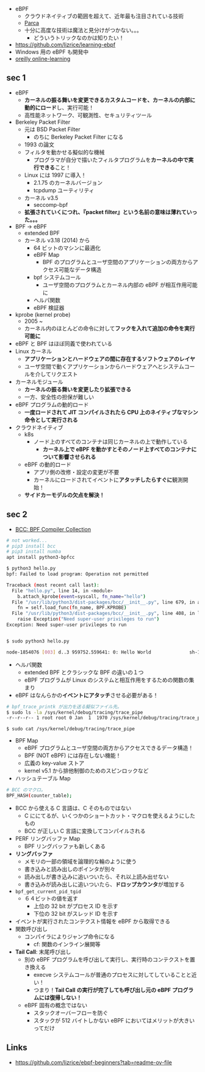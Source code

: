 - eBPF
  - クラウドネイティブの範囲を超えて、近年最も注目されている技術
  - [Parca](https://github.com/parca-dev/parca)
  - 十分に高度な技術は魔法と見分けがつかない。。。
    - どういうトリックなのかは知りたい！
- https://github.com/lizrice/learning-ebpf
- Windows 用の eBPF も開発中
- [oreilly online-learning](https://www.oreilly.com/online-learning/?utm_medium=search&utm_source=google.com&utm_campaign=B2B+Search&utm_content=live+demo&gad_source=1&gclid=CjwKCAiA-P-rBhBEEiwAQEXhH5NXs2ov7RQmtqNdvnAaDz-CCQIQOvh7W9EFmWLIYTw2a7MADAgaQxoCp4cQAvD_BwE)

## sec 1

- eBPF
  - **カーネルの振る舞いを変更できるカスタムコードを、カーネルの内部に動的にロード**し、実行可能！
  - 高性能ネットワーク、可観測性、セキュリティツール
- Berkeley Packet Filter
  - 元は BSD Packet Filter
    - のちに Berkeley Packet Filter になる
  - 1993 の論文
  - フィルタを動かせる擬似的な機械
    - プログラマが自分で描いたフィルタプログラムを**カーネルの中で実行できる**こと！
  - Linux には 1997 に導入！
    - 2.1.75 のカーネルバージョン
    - tcpdump ユーティリティ
  - カーネル v3.5
    - seccomp-bpf
  - **拡張されていくにつれ、『packet filter』という名前の意味は薄れていった。。。**
- BPF -> eBPF
  - extended BPF
  - カーネル v3.18 (2014) から
    - 64 ビットのマシンに最適化
    - eBPF Map
      - BPF のプログラムとユーザ空間のアプリケーションの両方からアクセス可能なデータ構造
    - bpf システムコール
      - ユーザ空間のプログラムとカーネル内部の eBPF が相互作用可能に
    - ヘルパ関数
    - eBPF 検証器
- kprobe (kernel probe)
  - 2005 ~
  - カーネル内のほとんどの命令に対して**フックを入れて追加の命令を実行可能に**
- eBPF と BPF はほぼ同義で使われている
- Linux カーネル
  - **アプリケーションとハードウェアの間に存在するソフトウェアのレイヤ**
  - ユーザ空間で動くアプリケーションからハードウェアへとシステムコールを介してリクエスト
- カーネルモジュール
  - **カーネルの振る舞いを変更したり拡張できる**
  - 一方、安全性の担保が難しい
- eBPF プログラムの動的ロード
  - **一度ロードされて JIT コンパイルされたら CPU 上のネイティブなマシン命令として実行される**
- クラウドネイティブ
  - k8s
    - ノード上のすべてのコンテナは同じカーネルの上で動作している
      - **カーネル上で eBPF を動かすとそのノード上すべてのコンテナについて影響させられる**
  - eBPF の動的ロード
    - アプリ側の改修・設定の変更が不要
    - カーネルにロードされてイベントに**アタッチしたらすぐに**観測開始！
  - **サイドカーモデルの欠点を解決！**

## sec 2

- [BCC: BPF Compiler Collection](https://github.com/iovisor/bcc)

``` sh
# not worked...
# pip3 install bcc
# pip3 install numba
apt install python3-bpfcc

$ python3 hello.py
bpf: Failed to load program: Operation not permitted

Traceback (most recent call last):
  File "hello.py", line 14, in <module>
    b.attach_kprobe(event=syscall, fn_name="hello")
  File "/usr/lib/python3/dist-packages/bcc/__init__.py", line 679, in attach_kprobe
    fn = self.load_func(fn_name, BPF.KPROBE)
  File "/usr/lib/python3/dist-packages/bcc/__init__.py", line 408, in load_func
    raise Exception("Need super-user privileges to run")
Exception: Need super-user privileges to run


$ sudo python3 hello.py

node-1854076 [003] d..3 959752.559641: 0: Hello World              sh-1854077 [002] d..3 959752.567826: 0: Hello World     cpuUsage.sh-1854078 [002] d..3 959752.588893: 0: Hello World     cpuUsage.sh-1854079 [000] d..3 959752.599838: 0: Hello World     cpuUsage.sh-1854080 [001] d..3 959752.604636: 0: Hello World     cpuUsage.sh-1854081 [003] d..3 959752.609435: 0: Hello World     cpuUsage.sh-1854082 [003] d..3 959752.614165: 0: Hello World     start_mysql-1854083 [003] d..3 959753.165679: 0: Hello World     cpuUsage.sh-1854084 [003] d..3 959753.620526: 0: Hello World     cpuUsage.sh-1854085 [003] d..3 959753.630123: 0: Hello World     cpuUsage.sh-1854087 [003] d..3 959753.638078: 0: Hello World     cpuUsage.sh-1854089 [000] d..3 959753.644629: 0: Hello World     start_mysql-1854091 [002] d..3 959754.173340: 0: Hello World ...
```

- ヘルパ関数
  - extended BPF とクラシックな BPF の違いの１つ
  - eBPF プログラムが Linux のシステムと相互作用をするための関数の集まり
- eBPF はなんらかの**イベントにアタッチ**させる必要がある！

``` sh
# bpf_trace_printk が出力を送る擬似ファイル先。
$ sudo ls -la /sys/kernel/debug/tracing/trace_pipe
-r--r--r-- 1 root root 0 Jan  1  1970 /sys/kernel/debug/tracing/trace_pipe

$ sudo cat /sys/kernel/debug/tracing/trace_pipe
```

- BPF Map
  - eBPF プログラムとユーザ空間の両方からアクセスできるデータ構造！
  - BPF (NOT eBPF) には存在しない機能！
  - 広義の key-value ストア
  - kernel v5.1 から排他制御のためのスピンロックなど
- ハッシュテーブル Map

``` sh
# BCC のマクロ。
BPF_HASH(counter_table);
```

- BCC から使える C 言語は、C そのものではない
  - C ににてるが、いくつかのショートカット・マクロを使えるようにしたもの
  - BCC が正しい C 言語に変換してコンパイルされる
- PERF リングバッファ Map
  - BPF リングバッファも新しくある
- **リングバッファ**
  - メモリの一部の領域を論理的な輪のように使う
  - 書き込みと読み出しのポインタが別々
  - 読み出しが書き込みに追いついたら、それ以上読み出せない
  - 書き込みが読み出しに追いついたら、**ドロップカウンタ**が増加する
- `bpf_get_current_pid_tgid`
  - ６４ビットの値を返す
    - 上位の 32 bit がプロセス ID を示す
    - 下位の 32 bit がスレッド ID を示す
- イベントが実行されたコンテクスト情報を eBPF から取得できる
- 関数呼び出し
  - コンパイラによりジャンプ命令になる
    - cf: 関数のインライン展開等
- **Tail Call**: 末尾呼び出し
  - 別の eBPF プログラムを呼び出して実行し、実行時のコンテクストを置き換える
    - execve システムコールが普通のプロセスに対してしていることと近い！
    - つまり！**Tail Call の実行が完了しても呼び出し元の eBPF プログラムには復帰しない！**
  - eBPF 固有の概念ではない
    - スタックオーバーフローを防ぐ
    - スタックが 512 バイトしかない eBPF においてはメリットが大きいってだけ

## Links

- https://github.com/lizrice/ebpf-beginners?tab=readme-ov-file
